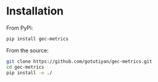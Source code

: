 # Installation

From PyPi:

```bash
pip install gec-metrics
```

From the source:

```bash
git clone https://github.com/gotutiyan/gec-metrics.git
cd gec-metrics
pip install -e ./
```
